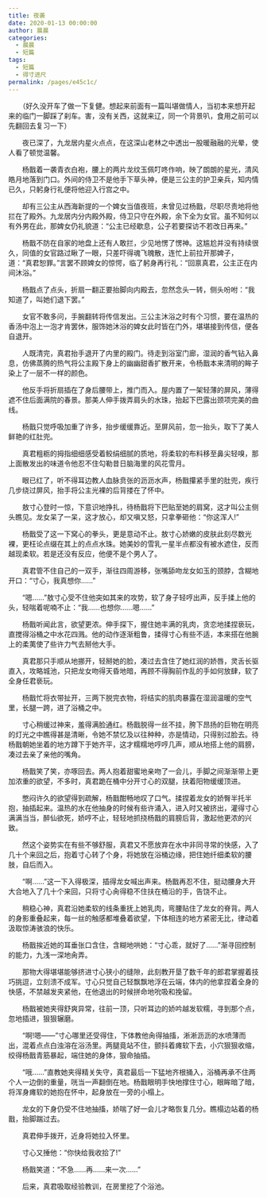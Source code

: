 ```yaml
---
title: 夜袭
date: 2020-01-13 00:00:00
author: 晨晨
categories: 
  - 晨晨
  - 短篇
tags: 
  - 短篇
  - 得寸进尺
permalink: /pages/e45c1c/
---
```


　　（好久没开车了做一下复健。想起来前面有一篇叫堪做情人，当初本来想开起来的临门一脚踩了刹车。害，没有关西，这就来辽，同一个背景叭，食用之前可以先翻回去复习一下）

　　夜已深了，九龙居内星火点点，在这深山老林之中透出一股暖融融的光晕，使人看了顿觉温馨。

　　杨戬着一袭青衣白袍，腰上的两片龙纹玉佩叮咚作响，映了朗朗的星光，清风皓月地落到门口。外间的侍卫不是他手下草头神，便是三公主的护卫亲兵，知内情已久，只躬身行礼便将他迎入行宫之中。

<!-- more -->

　　却有三公主从西海新提的一个婢女当值夜班，未曾见过杨戬，尽职尽责地将他拦在了殿外。九龙居内分内殿外殿，侍卫只守在外殿，余下全为女官。虽不知何以有外男在此，那婢女仍礼貌道：“公主已经歇息，公子若要探访不若改日再来。”

　　杨戬不防在自家的地盘上还有人敢拦，少见地愣了愣神。这尴尬并没有持续很久，同值的女官路过瞅了一眼，只差吓得魂飞魄散，连忙上前拉开那婢子，道：“真君恕罪。”言罢不顾婢女的惊愕，临了躬身再行礼：“回禀真君，公主正在内间沐浴。”

　　杨戬点了点头，折扇一翻正要抬脚向内殿去，忽然念头一转，侧头吩咐：“我知道了，叫她们退下罢。”

　　女官不敢多问，手腕翻转将传信发出。三公主沐浴之时有个习惯，要在温热的香汤中泡上一泡才肯罢休，服饰她沐浴的婢女此时皆在门外，堪堪接到传信，便各自退开。

　　人既清完，真君抬手退开了内里的殿门。待走到浴室门廊，湿润的香气钻入鼻息，仿佛蒸腾的热气将公主殿下身上的幽幽甜香扩散开来，令杨戬本来清明的眸子染上了一层不一样的颜色。

　　他反手将折扇插在了身后腰带上，推门而入。屋内置了一架轻薄的屏风，薄得遮不住后面满院的春景。那美人伸手拨弄肩头的水珠，抬起下巴露出颈项完美的曲线。

　　杨戬只觉呼吸加重了许多，抬步缓缓靠近。至屏风前，忽一抬头，取下了美人鲜艳的红肚兜。

　　真君粗粝的拇指细细感受着鲛绢细腻的质地，将柔软的布料移至鼻尖轻嗅，那上面散发出的味道令他忍不住勾勒昔日脑海里的风花雪月。

　　眼已红了，听不得耳边教人血脉贲张的沥沥水声，杨戬攥紧手里的肚兜，疾行几步绕过屏风，抬手将公主光裸的后背搂在了怀中。

　　敖寸心登时一惊，下意识地挣扎，待杨戬将下巴贴至她的肩窝，这才叫公主侧头瞧见。龙女呆了一呆，这才放心，却又嗔又怒，只拿拳砸他：“你这浑人!”

　　杨戬受了这一下窝心的拳头，更是意动不止。敖寸心娇嫩的皮肤此刻尽数光裸，更枉论点缀在其上的点点水珠。她美妙的雪乳一星半点都没有被水遮住，反而越现柔软。若是还没有反应，他便不是个男人了。

　　真君管不住自己的一双手，渐往四周游移，张嘴舔吻龙女如玉的颈脖，含糊地开口：“寸心，我真想你……”

　　“嗯……”敖寸心受不住他突如其来的攻势，软了身子轻哼出声，反手揉上他的头，轻喘着呢喃不止：“我……也想你……嗯……”

　　杨戬听闻此言，欲望更浓。伸手探下，握住她丰满的乳肉，贪恋地揉捏亵玩，直搅得浴桶之中水花四溅。他的动作逐渐粗鲁，揉得寸心有些不适，本来搭在他腕上的柔荑使了些许力气去掰他大手。

　　真君那只手顺从地挪开，轻掰她的脸，凑过去含住了她红润的娇唇，灵舌长驱直入，攻略城池，只把龙女吻得天昏地暗，再顾不得胸前作乱的手如何放肆，软了全身任君亵玩。

　　杨戬忙将衣带扯开，三两下脱完衣物，将结实的肌肉暴露在湿润温暖的空气里，长腿一跨，进了浴桶之中。

　　寸心稍缓过神来，羞得满脸通红。杨戬脱得一丝不挂，胯下昂扬的巨物在明亮的灯光之中瞧得甚是清晰，令她不禁忆及以往种种，亦是情动，只得别过脸去。待杨戬朝她坐着的地方蹲下于她齐平，这才糯糯地哼哼几声，顺从地搭上他的肩膀，凑过去亲了亲他的嘴角。

　　杨戬笑了笑，亦啄回去。两人抱着甜蜜地亲吻了一会儿，手脚之间渐渐带上更加浓重的欲望，不多时，真君跪在桶中分开寸心的双腿，扶着阳物缓缓顶进。

　　憋闷许久的欲望得到疏解，杨戬酣畅地叹了口气。揉捏着龙女的娇臀半托半抱，抽插起来。温热的水在他抽身的时候有些许涌入，进入时又被挤出，灌得寸心满满当当，醉仙欲死，娇哼不止，轻轻地抓挠杨戬的肩膀后背，激起他更浓的兴致。

　　然这个姿势实在有些不够舒服，真君又不愿放弃在水中非同寻常的快感，入了几十个来回之后，抱着寸心转了个身，将她放在浴桶边缘，把住她纤细柔软的腰肢，自后而入。

　　“啊……”这一下入得极深，插得龙女喊出声来。杨戬再忍不住，挺动腰身大开大合地入了几十个来回，只将寸心肏得稳不住扶在桶沿的手，告饶不止。

　　稍稳心神，真君沿她柔软的线条重抚上她乳肉，弯腰贴住了龙女的脊背。两人的身影重叠起来，每一丝的触感都堆叠着欲望，下体相连的地方紧密无比，律动着汲取惊涛骇浪的快乐。

　　杨戬挨近她的耳垂张口含住，含糊地哄她：“寸心乖，就好了……”渐寻回控制的能力，九浅一深地肏弄。

　　那物大得堪堪能够挤进寸心狭小的缝隙，此刻教开垦了数千年的郎君掌握着技巧挑逗，立刻溃不成军。寸心只觉自己轻飘飘地浮在云端，体内的他拿捏着全身的快感，不禁越发夹紧他，在他退出的时候拼命地吮吸和挽留。

　　杨戬被她夹得舒爽异常，往前一顶，只听耳边的娇吟越发软糯，寻到那个点，忽地插进，狠狠辗磨。

　　“啊!嗯——”寸心哪里还受得住，下体教他肏得抽搐，淅淅沥沥的水喷薄而出，混着点点白浊溶在浴汤里。两腿竟站不住，颤抖着瘫软下去，小穴狠狠收缩，绞得杨戬青筋暴起，端住她的身体，狠命抽插。

　　“哦……”直教她夹得精关失守，真君最后一下猛地齐根捅入，浴桶再承不住两个人一边倒的重量，咣当一声翻倒在地。杨戬眼明手快地撑住寸心，眼眸暗了暗，将浑身瘫软的她抱在怀中，起身放在一旁的小榻上。

　　龙女的下身仍受不住地抽搐，娇喘了好一会儿才略恢复几分。瞧榻边站着的杨戬，抬脚踹过去。

　　真君伸手拨开，近身将她拉入怀里。

　　寸心又捶他：“你快给我收拾了!”

　　杨戬笑道：“不急……再……来一次……”

　　后来，真君吸取经验教训，在房里挖了个浴池。
